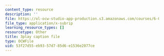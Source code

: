 ```yaml
---
content_type: resource
description: ''
file: https://ol-ocw-studio-app-production.s3.amazonaws.com/courses/6-0001-introduction-to-computer-science-and-programming-in-python-fall-2016/53f27d55eb9357d785d6e1536e2077ce_vqn_yk5aFcI.vtt
file_type: application/x-subrip
learning_resource_types: []
resourcetype: Other
title: 3play caption file
type: OCWFile
uid: 53f27d55-eb93-57d7-85d6-e1536e2077ce
---
```

